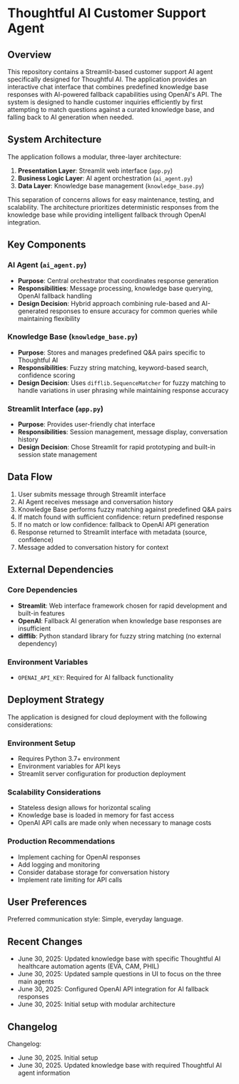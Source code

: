 # Thoughtful AI Customer Support Agent

## Overview

This repository contains a Streamlit-based customer support AI agent specifically designed for Thoughtful AI. The application provides an interactive chat interface that combines predefined knowledge base responses with AI-powered fallback capabilities using OpenAI's API. The system is designed to handle customer inquiries efficiently by first attempting to match questions against a curated knowledge base, and falling back to AI generation when needed.

## System Architecture

The application follows a modular, three-layer architecture:

1. **Presentation Layer**: Streamlit web interface (`app.py`)
2. **Business Logic Layer**: AI agent orchestration (`ai_agent.py`)
3. **Data Layer**: Knowledge base management (`knowledge_base.py`)

This separation of concerns allows for easy maintenance, testing, and scalability. The architecture prioritizes deterministic responses from the knowledge base while providing intelligent fallback through OpenAI integration.

## Key Components

### AI Agent (`ai_agent.py`)
- **Purpose**: Central orchestrator that coordinates response generation
- **Responsibilities**: Message processing, knowledge base querying, OpenAI fallback handling
- **Design Decision**: Hybrid approach combining rule-based and AI-generated responses to ensure accuracy for common queries while maintaining flexibility

### Knowledge Base (`knowledge_base.py`)
- **Purpose**: Stores and manages predefined Q&A pairs specific to Thoughtful AI
- **Responsibilities**: Fuzzy string matching, keyword-based search, confidence scoring
- **Design Decision**: Uses `difflib.SequenceMatcher` for fuzzy matching to handle variations in user phrasing while maintaining response accuracy

### Streamlit Interface (`app.py`)
- **Purpose**: Provides user-friendly chat interface
- **Responsibilities**: Session management, message display, conversation history
- **Design Decision**: Chose Streamlit for rapid prototyping and built-in session state management

## Data Flow

1. User submits message through Streamlit interface
2. AI Agent receives message and conversation history
3. Knowledge Base performs fuzzy matching against predefined Q&A pairs
4. If match found with sufficient confidence: return predefined response
5. If no match or low confidence: fallback to OpenAI API generation
6. Response returned to Streamlit interface with metadata (source, confidence)
7. Message added to conversation history for context

## External Dependencies

### Core Dependencies
- **Streamlit**: Web interface framework chosen for rapid development and built-in features
- **OpenAI**: Fallback AI generation when knowledge base responses are insufficient
- **difflib**: Python standard library for fuzzy string matching (no external dependency)

### Environment Variables
- `OPENAI_API_KEY`: Required for AI fallback functionality

## Deployment Strategy

The application is designed for cloud deployment with the following considerations:

### Environment Setup
- Requires Python 3.7+ environment
- Environment variables for API keys
- Streamlit server configuration for production deployment

### Scalability Considerations
- Stateless design allows for horizontal scaling
- Knowledge base is loaded in memory for fast access
- OpenAI API calls are made only when necessary to manage costs

### Production Recommendations
- Implement caching for OpenAI responses
- Add logging and monitoring
- Consider database storage for conversation history
- Implement rate limiting for API calls

## User Preferences

Preferred communication style: Simple, everyday language.

## Recent Changes

- June 30, 2025: Updated knowledge base with specific Thoughtful AI healthcare automation agents (EVA, CAM, PHIL)
- June 30, 2025: Updated sample questions in UI to focus on the three main agents
- June 30, 2025: Configured OpenAI API integration for AI fallback responses
- June 30, 2025: Initial setup with modular architecture

## Changelog

Changelog:
- June 30, 2025. Initial setup
- June 30, 2025. Updated knowledge base with required Thoughtful AI agent information